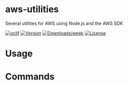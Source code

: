 aws-utilities
=============

Several utilities for AWS using Node.js and the AWS SDK

[![oclif](https://img.shields.io/badge/cli-oclif-brightgreen.svg)](https://oclif.io)
[![Version](https://img.shields.io/npm/v/aws-utilities.svg)](https://npmjs.org/package/aws-utilities)
[![Downloads/week](https://img.shields.io/npm/dw/aws-utilities.svg)](https://npmjs.org/package/aws-utilities)
[![License](https://img.shields.io/npm/l/aws-utilities.svg)](https://github.com/kerueter/aws-utilities/blob/master/package.json)

<!-- toc -->
# Usage
<!-- usage -->
# Commands
<!-- commands -->

